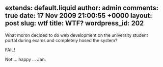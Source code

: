 extends: default.liquid
author: admin
comments: true
date: 17 Nov 2009 21:00:55 +0000
layout: post
slug: wtf
title: WTF?
wordpress_id: 202
---

What moron decided to do web development on the university student portal during exams and completely hosed the system?

FAIL!

Not ... happy ... Jan.

